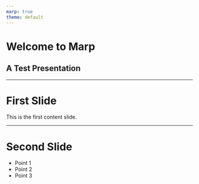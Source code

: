 ```yaml
---
marp: true
theme: default
---
```


# Welcome to Marp
## A Test Presentation

<!-- _class: title -->

---

# First Slide

This is the first content slide.

---

# Second Slide

- Point 1
- Point 2
- Point 3
